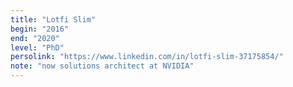 ```yaml
---
title: "Lotfi Slim"
begin: "2016"
end: "2020"
level: "PhD"
persolink: "https://www.linkedin.com/in/lotfi-slim-37175854/"
note: "now solutions architect at NVIDIA"
---
```

